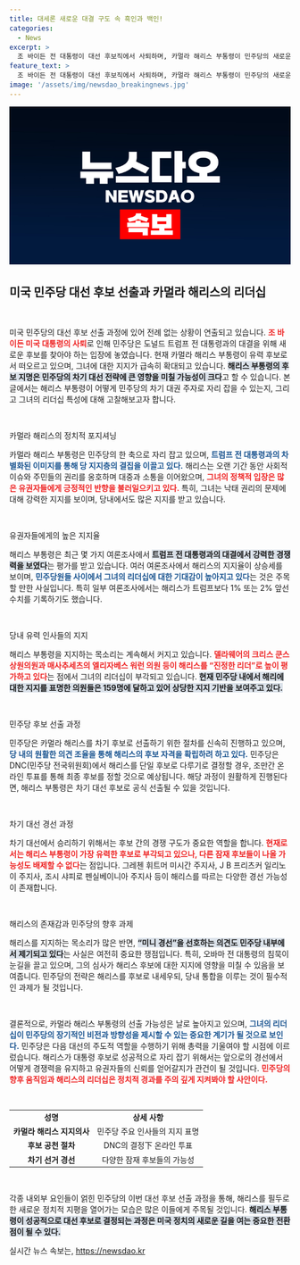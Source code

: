 ```yaml
---
title: 대세론 새로운 대결 구도 속 흑인과 백인!
categories:
  - News
excerpt: >
  조 바이든 전 대통령이 대선 후보직에서 사퇴하며, 카멀라 해리스 부통령이 민주당의 새로운 주자로 부상! 전당대회와 여론조사에서 경쟁력을 입증한 해리스, 과연 민주당을 구원할 수 있을까?
feature_text: >
  조 바이든 전 대통령이 대선 후보직에서 사퇴하며, 카멀라 해리스 부통령이 민주당의 새로운 주자로 부상! 전당대회와 여론조사에서 경쟁력을 입증한 해리스, 과연 민주당을 구원할 수 있을까?
image: '/assets/img/newsdao_breakingnews.jpg'
---
```


<p><img src="/assets/img/newsdao_breakingnews.jpg" alt="bookingtag 속보" /></p>

<h2 data-ke-size="size26">미국 민주당 대선 후보 선출과 카멀라 해리스의 리더십</h2>

<p data-ke-size="size16">&nbsp;</p>

<p>미국 민주당의 대선 후보 선출 과정에 있어 전례 없는 상황이 연출되고 있습니다. <b><span style="color: #ee2323;">조 바이든 미국 대통령의 사퇴</span></b>로 인해 민주당은 도널드 트럼프 전 대통령과의 대결을 위해 새로운 후보를 찾아야 하는 입장에 놓였습니다. 현재 카멀라 해리스 부통령이 유력 후보로서 떠오르고 있으며, 그녀에 대한 지지가 급속히 확대되고 있습니다. <b><span style="background-color: #21538527;">해리스 부통령의 후보 지명은 민주당의 차기 대선 전략에 큰 영향을 미칠 가능성이 크다</span></b>고 할 수 있습니다. 본 글에서는 해리스 부통령이 어떻게 민주당의 차기 대권 주자로 자리 잡을 수 있는지, 그리고 그녀의 리더십 특성에 대해 고찰해보고자 합니다.</p>

<p data-ke-size="size16">&nbsp;</p>

<p>카멀라 해리스의 정치적 포지셔닝</p>

<p>카멀라 해리스 부통령은 민주당의 한 축으로 자리 잡고 있으며, <b><span style="color: #1a5490;">트럼프 전 대통령과의 차별화된 이미지를 통해 당 지지층의 결집을 이끌고 있다.</span></b> 해리스는 오랜 기간 동안 사회적 이슈와 주민들의 권리를 옹호하며 대중과 소통을 이어왔으며, <b><span style="color: #ee2323;">그녀의 정책적 입장은 많은 유권자들에게 긍정적인 반향을 불러일으키고 있다.</span></b> 특히, 그녀는 낙태 권리의 문제에 대해 강력한 지지를 보이며, 당내에서도 많은 지지를 받고 있습니다.</p>

<p data-ke-size="size16">&nbsp;</p>

<p>유권자들에게의 높은 지지율</p>

<p>해리스 부통령은 최근 몇 가지 여론조사에서 <b><span style="background-color: #21538527;">트럼프 전 대통령과의 대결에서 강력한 경쟁력을 보였다</span></b>는 평가를 받고 있습니다. 여러 여론조사에서 해리스의 지지율이 상승세를 보이며, <b><span style="color: #1a5490;">민주당원들 사이에서 그녀의 리더십에 대한 기대감이 높아지고 있다</span></b>는 것은 주목할 만한 사실입니다. 특히 일부 여론조사에서는 해리스가 트럼프보다 1% 또는 2% 앞선 수치를 기록하기도 했습니다.</p>

<p data-ke-size="size16">&nbsp;</p>

<p>당내 유력 인사들의 지지</p>

<p>해리스 부통령을 지지하는 목소리는 계속해서 커지고 있습니다. <b><span style="color: #ee2323;">델라웨어의 크리스 쿤스 상원의원과 매사추세츠의 엘리자베스 워런 의원 등이 해리스를 “진정한 리더”로 높이 평가하고 있다</span></b>는 점에서 그녀의 리더십이 부각되고 있습니다. <b><span style="background-color: #21538527;">현재 민주당 내에서 해리에 대한 지지를 표명한 의원들은 159명에 달하고 있어 상당한 지지 기반을 보여주고 있다.</span></b></p>

<p data-ke-size="size16">&nbsp;</p>

<p>민주당 후보 선출 과정</p>

<p>민주당은 카멀라 해리스를 차기 후보로 선출하기 위한 절차를 신속히 진행하고 있으며, <b><span style="color: #1a5490;">당 내의 원활한 의견 조율을 통해 해리스의 후보 자격을 확립하려 하고 있다.</span></b> 민주당은 DNC(민주당 전국위원회)에서 해리스를 단일 후보로 다루기로 결정할 경우, 조만간 온라인 투표를 통해 최종 후보를 정할 것으로 예상됩니다. 해당 과정이 원활하게 진행된다면, 해리스 부통령은 차기 대선 후보로 공식 선출될 수 있을 것입니다.</p>

<p data-ke-size="size16">&nbsp;</p>

<p>차기 대선 경선 과정</p>

<p>차기 대선에서 승리하기 위해서는 후보 간의 경쟁 구도가 중요한 역할을 합니다. <b><span style="color: #ee2323;">현재로서는 해리스 부통령이 가장 유력한 후보로 부각되고 있으나, 다른 잠재 후보들이 나올 가능성도 배제할 수 없다</span></b>는 점입니다. 그레첸 휘트머 미시간 주지사, J B 프리츠커 일리노이 주지사, 조시 샤피로 펜실베이니아 주지사 등이 해리스를 따르는 다양한 경선 가능성이 존재합니다.</p>

<p data-ke-size="size16">&nbsp;</p>

<p>해리스의 존재감과 민주당의 향후 과제</p>

<p>해리스를 지지하는 목소리가 많은 반면, <b><span style="background-color: #21538527;">“미니 경선”을 선호하는 의견도 민주당 내부에서 제기되고 있다</span></b>는 사실은 여전히 중요한 쟁점입니다. 특히, 오바마 전 대통령의 침묵이 눈길을 끌고 있으며, 그의 심사가 해리스 후보에 대한 지지에 영향을 미칠 수 있음을 보여줍니다. 민주당의 전략은 해리스를 후보로 내세우되, 당내 통합을 이루는 것이 필수적인 과제가 될 것입니다.</p>

<p data-ke-size="size16">&nbsp;</p>

<p>결론적으로, 카멀라 해리스 부통령의 선출 가능성은 날로 높아지고 있으며, <b><span style="color: #1a5490;">그녀의 리더십이 민주당의 장기적인 비전과 방향성을 제시할 수 있는 중요한 계기가 될 것으로 보인다.</span></b> 민주당은 다음 대선의 주도적 역할을 수행하기 위해 총력을 기울여야 할 시점에 이르렀습니다. 해리스가 대통령 후보로 성공적으로 자리 잡기 위해서는 앞으로의 경선에서 어떻게 경쟁력을 유지하고 유권자들의 신뢰를 얻어갈지가 관건이 될 것입니다. <b><span style="color: #ee2323;">민주당의 향후 움직임과 해리스의 리더십은 정치적 경과를 주의 깊게 지켜봐야 할 사안이다.</span></b> </p>

<p data-ke-size="size16">&nbsp;</p>

<table style="width: 100%; border-collapse: collapse;">
<tr>
<td style="text-align: center; height: 17px;"><b>성명</b></td>
<td style="text-align: center; height: 17px;"><b>상세 사항</b></td>
</tr>
<tr>
<td style="text-align: center; height: 17px;"><b>카멀라 해리스 지지의사</b></td>
<td style="text-align: center; height: 17px;">민주당 주요 인사들의 지지 표명</td>
</tr>
<tr>
<td style="text-align: center; height: 17px;"><b>후보 공천 절차</b></td>
<td style="text-align: center; height: 17px;">DNC의 결정下 온라인 투표</td>
</tr>
<tr>
<td style="text-align: center; height: 17px;"><b>차기 선거 경선</b></td>
<td style="text-align: center; height: 17px;">다양한 잠재 후보들의 가능성</td>
</tr>
</table>

<p data-ke-size="size16">&nbsp;</p>

<p>각종 내외부 요인들이 얽힌 민주당의 이번 대선 후보 선출 과정을 통해, 해리스를 필두로 한 새로운 정치적 지평을 열어가는 모습은 많은 이들에게 주목될 것입니다. <b><span style="background-color: #21538527;">해리스 부통령이 성공적으로 대선 후보로 결정되는 과정은 미국 정치의 새로운 길을 여는 중요한 전환점이 될 수 있다.</span></b></p>
실시간 뉴스 속보는, <a href="https://newsdao.kr" rel="dofollow">https://newsdao.kr</a>


